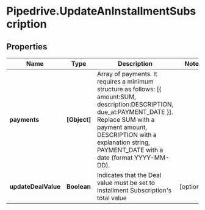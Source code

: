 # Pipedrive.UpdateAnInstallmentSubscription

## Properties

Name | Type | Description | Notes
------------ | ------------- | ------------- | -------------
**payments** | **[Object]** | Array of payments. It requires a minimum structure as follows: [{ amount:SUM, description:DESCRIPTION, due_at:PAYMENT_DATE }]. Replace SUM with a payment amount, DESCRIPTION with a explanation string, PAYMENT_DATE with a date (format YYYY-MM-DD). | 
**updateDealValue** | **Boolean** | Indicates that the Deal value must be set to Installment Subscription&#39;s total value | [optional] 


